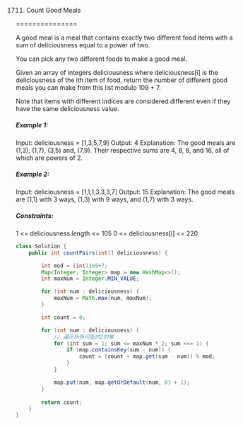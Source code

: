1711. Count Good Meals

===============

A good meal is a meal that contains exactly two different food items with a sum of deliciousness equal to a power of two.

You can pick any two different foods to make a good meal.

Given an array of integers deliciousness where deliciousness[i] is the deliciousness of the ith item of food, return the number of different good meals you can make from this list modulo 109 + 7.

Note that items with different indices are considered different even if they have the same deliciousness value.

##### Example 1:

Input: deliciousness = [1,3,5,7,9]
Output: 4
Explanation: The good meals are (1,3), (1,7), (3,5) and, (7,9).
Their respective sums are 4, 8, 8, and 16, all of which are powers of 2.

##### Example 2:

Input: deliciousness = [1,1,1,3,3,3,7]
Output: 15
Explanation: The good meals are (1,1) with 3 ways, (1,3) with 9 ways, and (1,7) with 3 ways.

##### Constraints:

1 <= deliciousness.length <= 105
0 <= deliciousness[i] <= 220

```java
class Solution {
    public int countPairs(int[] deliciousness) {

        int mod = (int)1e9+7;
        Map<Integer, Integer> map = new HashMap<>();
        int maxNum = Integer.MIN_VALUE;

        for (int num : deliciousness) {
            maxNum = Math.max(num, maxNum);
        }

        int count = 0;

        for (int num : deliciousness) {
            // 遍历所有可能的2的幂
            for (int sum = 1; sum <= maxNum * 2; sum <<= 1) {
                if (map.containsKey(sum - num)) {
                    count = (count + map.get(sum - num)) % mod;
                }
            }

            map.put(num, map.getOrDefault(num, 0) + 1);
        }
        
        return count;
    }
}
```

